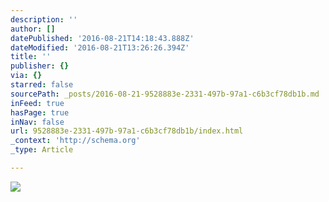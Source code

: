 ```yaml
---
description: ''
author: []
datePublished: '2016-08-21T14:18:43.888Z'
dateModified: '2016-08-21T13:26:26.394Z'
title: ''
publisher: {}
via: {}
starred: false
sourcePath: _posts/2016-08-21-9528883e-2331-497b-97a1-c6b3cf78db1b.md
inFeed: true
hasPage: true
inNav: false
url: 9528883e-2331-497b-97a1-c6b3cf78db1b/index.html
_context: 'http://schema.org'
_type: Article

---
```

![](https://the-grid-user-content.s3-us-west-2.amazonaws.com/108a9cb7-71d2-4618-a810-41dbcbaf9d76.jpg)